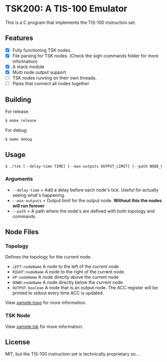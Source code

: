 # TSK200: A TIS-100 Emulator

This is a C program that implements the TIS-100 instruction set.

## Features

- [X] Fully functioning TSK nodes.
- [X] File parsing for TSK nodes. (Check the sigh-commands folder for more information)
- [X] A stack module
- [X] Multi node output support
- [ ] TSK nodes running on their own threads.
- [ ] Pipes that connect all nodes together

## Building

For release:

```bash
$ make release
```

For debug:

```bash
$ make debug
```

## Usage

```bash
$ ./tsk [--delay-time TIME] [--max-outputs OUTPUT_LIMIT] [--path NODE_PATH]
```

### Arguments
- `--delay-time` = Add a delay before each node's tick. Useful for actually seeing what's happening.
- `--max-outputs` = Output limit for the output node. **Without this the nodes will run forever**
- `--path` = A path where the node's are defined with both topology and commands

## Node Files

### Topology

Defines the topology for the current node.

- `LEFT:nodeName` A node to the left of the current node
- `RIGHT:nodeName` A node to the right of the current node
- `UP:nodeName` A node directly above the current node
- `DOWN:nodeName` A node directly below the current node
- `OUTPUT:boolean` A node that is an output node. The ACC register will be printed to stdout every time ACC is updated.

View [sample.topo](./sample-commands/sample.topo) for more information.

### TSK Node

View [sample.tsk](./sample-commands/sample.tsk) for more information.

## License

MIT, but the TIS-100 instruction set is technically proprietary so...

